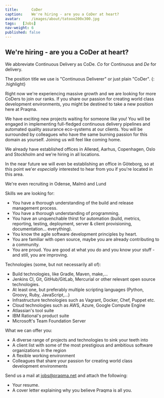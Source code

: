```yaml
---
title:      CoDer
caption:    We're hiring - are you a CoDer at heart?
avatar:     /images/about/tatooo200x300.jpg
tags:   [Jobs]
nav-weight: 6
published: false
---
```


## We're hiring - are you a CoDer at heart?

We abbreviate Continuous Delivery as CoDe. _Co_ for Continuous and _De_ for delivery.

The position title we use is "Continuous Deliverer" or just plain "CoDer".
{: .highlight}

Right now we're experiencing massive growth and we are looking for more CoDers to join our ranks.
If you share our passion for creating world class development environments, you might be destined to take a new position here at Praqma.
<!--break-->
We have exciting new projects waiting for someone like you!
You will be engaged in implementing full-fledged continuous delivery pipelines and automated quality assurance eco-systems at our clients.
You will be surrounded by colleagues who have the same burning passion for this domain as yourself.
Joining us will feel like coming home.

We already have established offices in Allerød, Aarhus, Copenhagen, Oslo and Stockholm and we're hiring in all locations.

In the near future we will even be establishing an office in Göteborg, so at this point we'er _especially_ interested to hear from you if you're located in this area.

We're even recruiting in Odense, Malmö and Lund

Skills we are looking for:

 * You have a thorough understanding of the build and release management process.
 * You have a thorough understanding of programming.
 * You have an unquenchable thirst for automation (build, metrics, reporting, testing, deployment, server & client provisioning, documentation... everything).
 * You know the agile software development principles by heart.
 * You are familiar with open source, maybe you are already contributing to a community.
 * You are proud. You are good at what you do and you know your stuff - and still, you are improving.

Technologies (some, but not necessarily all of):

 * Build technologies, like Gradle, Maven, make,...
 * Jenkins CI, Git, GitHub/GitLab, Mercurial or other relevant open source technologies.
 * At least one, but preferably multiple scripting languages (Python, Groovy, Ruby, JavaScript,...)
 * Infrastructure technologies such as Vagrant, Docker, Chef, Puppet etc.
 * Cloud technologies such as AWS, Azure, Google Compute Engine
 * Atlassian's tool suite
 * IBM Rational's product suite
 * Microsoft's Team Foundation Server

What we can offer you:

 * A diverse range of projects and technologies to sink your teeth into
 * A client list with some of the most prestigious and ambitious software organizations in the region
 * A flexible working environment
 * Colleagues that share your passion for creating world class development environments

Send us a mail at jobs@praqma.net and attach the following:

 * Your resume.
 * A cover letter explaining why you believe Praqma is all you.
